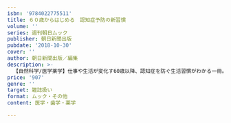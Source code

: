 ```yaml
---
isbn: '9784022775511'
title: ６０歳からはじめる　認知症予防の新習慣
volume: ''
series: 週刊朝日ムック
publisher: 朝日新聞出版
pubdate: '2018-10-30'
cover: ''
author: 朝日新聞出版／編集
description: >-
  【自然科学/医学薬学】仕事や生活が変化す60歳以降、認知症を防ぐ生活習慣がわかる一冊。著名人から一般人まで、多くの健康長寿者の実例を紹介。60代はうつ病予防、70代は難聴対策……と、年代別対策法を解説する。効果が実証された最新予防法も満載。
price: '907'
genre: ''
target: 雑誌扱い
format: ムック・その他
content: 医学・歯学・薬学

---
```

